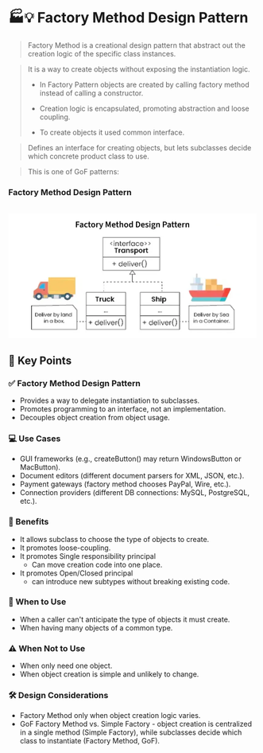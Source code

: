 # 🏭💡 Factory Method Design Pattern


> Factory Method is a creational design pattern that abstract out the creation logic of the specific class instances.

> It is a way to create objects without exposing the instantiation logic. 
 >- In Factory Pattern objects are created by calling factory method instead of calling a constructor.
 >
> 
 >- Creation logic is encapsulated, promoting abstraction and loose coupling.
 >
> 
 >- To create objects it used common interface.

>Defines an interface for creating objects,
> but lets subclasses decide which concrete product class to use.

> This is one of GoF patterns:



### Factory Method Design Pattern
<br>
<img src=../images/Factory_Method.png alt="img" width="500px" />

  
## 🎯 Key Points

### ✅ Factory Method Design Pattern

- Provides a way to delegate instantiation to subclasses.
- Promotes programming to an interface, not an implementation.
- Decouples object creation from object usage.

### 💻 Use Cases

- GUI frameworks (e.g., createButton() may return WindowsButton or MacButton).
- Document editors (different document parsers for XML, JSON, etc.). 
- Payment gateways (factory method chooses PayPal, Wire, etc.). 
- Connection providers (different DB connections: MySQL, PostgreSQL, etc.).

### 🧩 Benefits

- It allows subclass to choose the type of objects to create.
- It promotes loose-coupling.
- It promotes Single responsibility principal 
  - Can move creation code into one place.
- It promotes Open/Closed principal
  - can introduce new subtypes without breaking existing code.

### 📌 When to Use

- When a caller can't anticipate the type of objects it must create.
- When having many objects of a common type.

### ⚠️ When Not to Use

- When only need one object. 
- When object creation is simple and unlikely to change.

### 🛠️ Design Considerations

- Factory Method only when object creation logic varies.
- GoF Factory Method vs. Simple Factory - object creation is centralized in a single method (Simple Factory), 
while subclasses decide which class to instantiate (Factory Method, GoF).

